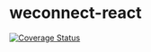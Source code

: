 # weconnect-react

[![Coverage Status](https://coveralls.io/repos/github/kmunene/weconnect-react/badge.svg?branch=testing)](https://coveralls.io/github/kmunene/weconnect-react?branch=testing)